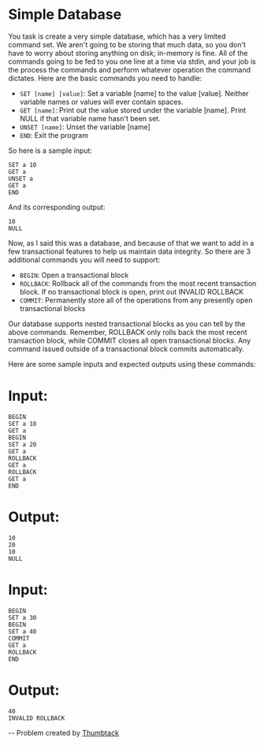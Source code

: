 Simple Database
==================
You task is create a very simple database, which has a very limited command set. We aren't going to be storing that much data, so you don't have to worry about storing anything on disk; in-memory is fine. All of the commands going to be fed to you one line at a time via stdin, and your job is the process the commands and perform whatever operation the command dictates. Here are the basic commands you need to handle:

* `SET [name] [value]`: Set a variable [name] to the value [value]. Neither variable names or values will ever contain spaces.
* `GET [name]`: Print out the value stored under the variable [name]. Print NULL if that variable name hasn't been set.
* `UNSET [name]`: Unset the variable [name]
* `END`: Exit the program

So here is a sample input:

`SET a 10`   
`GET a`   
`UNSET a`   
`GET a`   
`END`   

And its corresponding output:

`10`   
`NULL`   

Now, as I said this was a database, and because of that we want to add in a few transactional features to help us maintain data integrity. So there are 3 additional commands you will need to support:

* `BEGIN`: Open a transactional block
* `ROLLBACK`: Rollback all of the commands from the most recent transaction block. If no transactional block is open, print out INVALID ROLLBACK
* `COMMIT`: Permanently store all of the operations from any presently open transactional blocks   

Our database supports nested transactional blocks as you can tell by the above commands. Remember, ROLLBACK only rolls back the most recent transaction block, while COMMIT closes all open transactional blocks. Any command issued outside of a transactional block commits automatically.

Here are some sample inputs and expected outputs using these commands:

Input:
========
`BEGIN`  
`SET a 10`  
`GET a`  
`BEGIN`  
`SET a 20`  
`GET a`  
`ROLLBACK`  
`GET a`  
`ROLLBACK`  
`GET a`  
`END`  

Output:
========
`10`  
`20`  
`10`  
`NULL`  

Input:
========
`BEGIN`  
`SET a 30`  
`BEGIN`  
`SET a 40`  
`COMMIT`  
`GET a`  
`ROLLBACK`  
`END`  

Output:
=======
`40`  
`INVALID ROLLBACK`  

--
Problem created by [Thumbtack](http://www.thumbtack.com/challenges)
